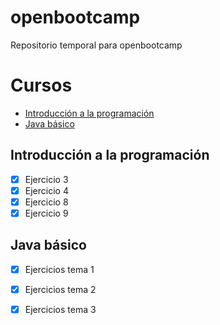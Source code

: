 openbootcamp
=============================

Repositorio temporal para openbootcamp

# Cursos

- [Introducción a la programación](#introducción-a-la-programación)
- [Java básico](#java-básico)

## Introducción a la programación

- [x] Ejercicio 3
- [x] Ejercicio 4
- [x] Ejercicio 8
- [x] Ejercicio 9

## Java básico

- [x] Ejercicios tema 1
- [x] Ejercicios tema 2
- [x] Ejercicios tema 3



